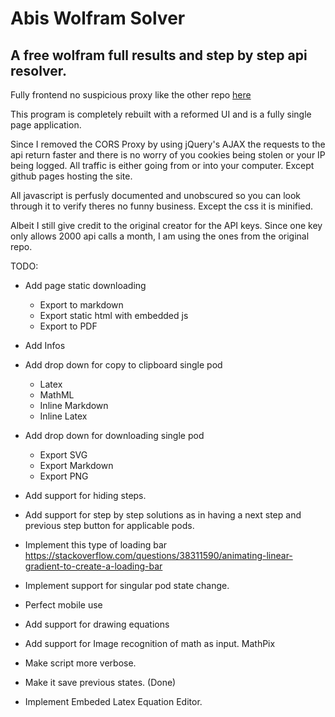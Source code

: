 # Abis Wolfram Solver

## A free wolfram full results and step by step api resolver.

Fully frontend no suspicious proxy like the other repo [here](https://github.com/WolfreeAlpha)

This program is completely rebuilt with a reformed UI and is a fully single page application.

Since I removed the CORS Proxy by using jQuery's AJAX the requests to the api return faster and there is no worry of you cookies being stolen or your IP being logged. All traffic is either going from or into your computer. Except github pages hosting the site.

All javascript is perfusly documented and unobscured so you can look through it to verify theres no funny business. Except the css it is minified.

Albeit I still give credit to the original creator for the API keys. Since one key only allows 2000 api calls a month, I am using the ones from the original repo.

TODO:
- Add page static downloading
  - Export to markdown
  - Export static html with embedded js
  - Export to PDF
- Add Infos
- Add drop down for copy to clipboard single pod
  - Latex
  - MathML
  - Inline Markdown
  - Inline Latex 

- Add drop down for downloading single pod
  - Export SVG
  - Export Markdown
  - Export PNG

- Add support for hiding steps.

- Add support for step by step solutions as in having a next step and previous step button for applicable pods.
- Implement this type of loading bar https://stackoverflow.com/questions/38311590/animating-linear-gradient-to-create-a-loading-bar
- Implement support for singular pod state change.
- Perfect mobile use
- Add support for drawing equations
- Add support for Image recognition of math as input. MathPix
- Make script more verbose.
- Make it save previous states. (Done)
- Implement Embeded Latex Equation Editor.